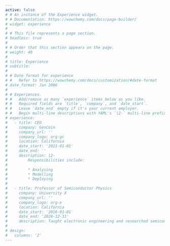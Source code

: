 ```yaml
---
active: false
# # An instance of the Experience widget.
# # Documentation: https://wowchemy.com/docs/page-builder/
# widget: experience
# 
# # This file represents a page section.
# headless: true
# 
# # Order that this section appears on the page.
# weight: 40
# 
# title: Experience
# subtitle:
# 
# # Date format for experience
# #   Refer to https://wowchemy.com/docs/customization/#date-format
# date_format: Jan 2006
# 
# # Experiences.
# #   Add/remove as many `experience` items below as you like.
# #   Required fields are `title`, `company`, and `date_start`.
# #   Leave `date_end` empty if it's your current employer.
# #   Begin multi-line descriptions with YAML's `|2-` multi-line prefix.
# experience:
#   - title: CEO
#     company: GenCoin
#     company_url: ''
#     company_logo: org-gc
#     location: California
#     date_start: '2021-01-01'
#     date_end: ''
#     description: |2-
#         Responsibilities include:
#         
#         * Analysing
#         * Modelling
#         * Deploying
#         
#   - title: Professor of Semiconductor Physics
#     company: University X
#     company_url: ''
#     company_logo: org-x
#     location: California
#     date_start: '2016-01-01'
#     date_end: '2020-12-31'
#     description: Taught electronic engineering and researched semiconductor physics.
# 
# design:
#   columns: '2'
---
```

